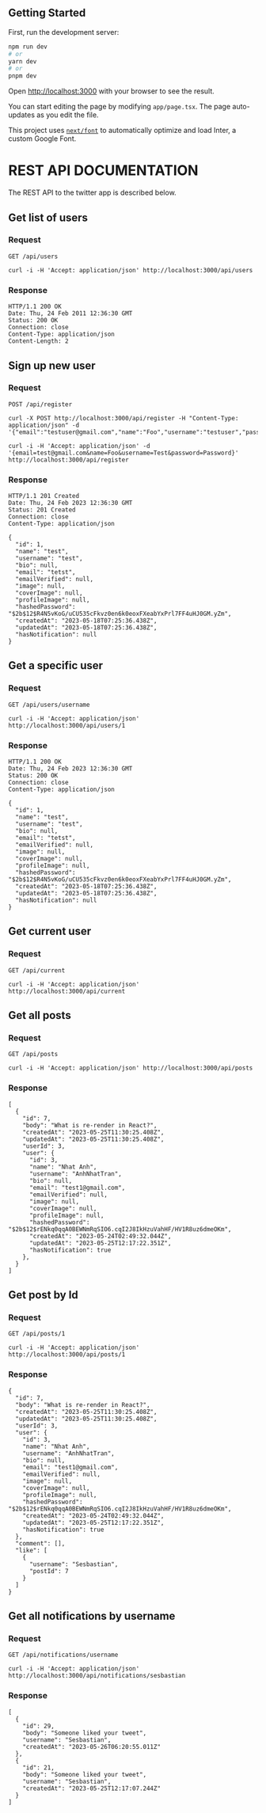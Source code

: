## Getting Started

First, run the development server:

```bash
npm run dev
# or
yarn dev
# or
pnpm dev
```

Open [http://localhost:3000](http://localhost:3000) with your browser to see the result.

You can start editing the page by modifying `app/page.tsx`. The page auto-updates as you edit the file.

This project uses [`next/font`](https://nextjs.org/docs/basic-features/font-optimization) to automatically optimize and load Inter, a custom Google Font.


# REST API DOCUMENTATION 


The REST API to the twitter app is described below.

## Get list of users

### Request

`GET /api/users`

    curl -i -H 'Accept: application/json' http://localhost:3000/api/users

### Response

    HTTP/1.1 200 OK
    Date: Thu, 24 Feb 2011 12:36:30 GMT
    Status: 200 OK
    Connection: close
    Content-Type: application/json
    Content-Length: 2

## Sign up new user 

### Request

`POST /api/register`

    curl -X POST http://localhost:3000/api/register -H "Content-Type: application/json" -d '{"email":"testuser@gmail.com","name":"Foo","username":"testuser","password":"Password"}'  

    curl -i -H 'Accept: application/json' -d '{email=test@gmail.com&name=Foo&username=Test&password=Password}' http://localhost:3000/api/register

### Response

    HTTP/1.1 201 Created
    Date: Thu, 24 Feb 2023 12:36:30 GMT
    Status: 201 Created
    Connection: close
    Content-Type: application/json

    {
      "id": 1,
      "name": "test",
      "username": "test",
      "bio": null,
      "email": "tetst",
      "emailVerified": null,
      "image": null,
      "coverImage": null,
      "profileImage": null,
      "hashedPassword": "$2b$12$R4N5vKoG/uCU535cFkvz0en6k0eoxFXeabYxPrl7FF4uHJ0GM.yZm",
      "createdAt": "2023-05-18T07:25:36.438Z",
      "updatedAt": "2023-05-18T07:25:36.438Z",
      "hasNotification": null
    }     

## Get a specific user

### Request

`GET /api/users/username`

    curl -i -H 'Accept: application/json' http://localhost:3000/api/users/1

### Response

    HTTP/1.1 200 OK
    Date: Thu, 24 Feb 2023 12:36:30 GMT
    Status: 200 OK
    Connection: close
    Content-Type: application/json

    {
      "id": 1,
      "name": "test",
      "username": "test",
      "bio": null,
      "email": "tetst",
      "emailVerified": null,
      "image": null,
      "coverImage": null,
      "profileImage": null,
      "hashedPassword": "$2b$12$R4N5vKoG/uCU535cFkvz0en6k0eoxFXeabYxPrl7FF4uHJ0GM.yZm",
      "createdAt": "2023-05-18T07:25:36.438Z",
      "updatedAt": "2023-05-18T07:25:36.438Z",
      "hasNotification": null
    }

## Get current user

### Request

`GET /api/current`

    curl -i -H 'Accept: application/json' http://localhost:3000/api/current

## Get all posts

### Request

`GET /api/posts`

    curl -i -H 'Accept: application/json' http://localhost:3000/api/posts

### Response

    [
      {
        "id": 7,
        "body": "What is re-render in React?",
        "createdAt": "2023-05-25T11:30:25.408Z",
        "updatedAt": "2023-05-25T11:30:25.408Z",
        "userId": 3,
        "user": {
          "id": 3,
          "name": "Nhat Anh",
          "username": "AnhNhatTran",
          "bio": null,
          "email": "test1@gmail.com",
          "emailVerified": null,
          "image": null,
          "coverImage": null,
          "profileImage": null,
          "hashedPassword": "$2b$12$rENkq0qqA0BEWNmRqSIO6.cqI2J8IkHzuVahHF/HV1R8uz6dmeOKm",
          "createdAt": "2023-05-24T02:49:32.044Z",
          "updatedAt": "2023-05-25T12:17:22.351Z",
          "hasNotification": true
        },
      }
    ] 

## Get post by Id

### Request

`GET /api/posts/1`

    curl -i -H 'Accept: application/json'  http://localhost:3000/api/posts/1

### Response
    {
      "id": 7,
      "body": "What is re-render in React?",
      "createdAt": "2023-05-25T11:30:25.408Z",
      "updatedAt": "2023-05-25T11:30:25.408Z",
      "userId": 3,
      "user": {
        "id": 3,
        "name": "Nhat Anh",
        "username": "AnhNhatTran",
        "bio": null,
        "email": "test1@gmail.com",
        "emailVerified": null,
        "image": null,
        "coverImage": null,
        "profileImage": null,
        "hashedPassword": "$2b$12$rENkq0qqA0BEWNmRqSIO6.cqI2J8IkHzuVahHF/HV1R8uz6dmeOKm",
        "createdAt": "2023-05-24T02:49:32.044Z",
        "updatedAt": "2023-05-25T12:17:22.351Z",
        "hasNotification": true
      },
      "comment": [],
      "like": [
        {
          "username": "Sesbastian",
          "postId": 7
        }
      ]
    }
   

## Get all notifications by username 

### Request

`GET /api/notifications/username`

    curl -i -H 'Accept: application/json' http://localhost:3000/api/notifications/sesbastian

### Response
    [
      {
        "id": 29,
        "body": "Someone liked your tweet",
        "username": "Sesbastian",
        "createdAt": "2023-05-26T06:20:55.011Z"
      },
      {
        "id": 21,
        "body": "Someone liked your tweet",
        "username": "Sesbastian",
        "createdAt": "2023-05-25T12:17:07.244Z"
      }
    ]
    

##  

